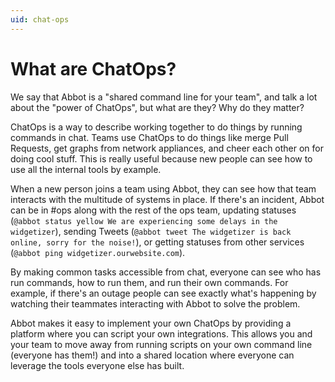 ```yaml
---
uid: chat-ops
---
```


# What are ChatOps?

We say that Abbot is a "shared command line for your team", and talk a lot about the "power of ChatOps", but what are they? Why do they matter?

ChatOps is a way to describe working together to do things by running commands in chat. Teams use ChatOps to do things like merge Pull Requests, get graphs from network appliances, and cheer each other on for doing cool stuff. This is really useful because new people can see how to use all the internal tools by example.

When a new person joins a team using Abbot, they can see how that team interacts with the multitude of systems in place. If there's an incident, Abbot can be in #ops along with the rest of the ops team, updating statuses (`@abbot status yellow We are experiencing some delays in the widgetizer`), sending Tweets (`@abbot tweet The widgetizer is back online, sorry for the noise!`), or getting statuses from other services (`@abbot ping widgetizer.ourwebsite.com`).

By making common tasks accessible from chat, everyone can see who has run commands, how to run them, and run their own commands. For example, if there's an outage people can see exactly what's happening by watching their teammates interacting with Abbot to solve the problem.

Abbot makes it easy to implement your own ChatOps by providing a platform where you can script your own integrations. This allows you and your team to move away from running scripts on your own command line (everyone has them!) and into a shared location where everyone can leverage the tools everyone else has built.